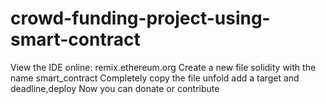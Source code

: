 # crowd-funding-project-using-smart-contract
View the IDE online: remix.ethereum.org
Create a new file solidity with the name smart_contract
Completely copy the file
unfold
add a target and deadline,deploy
Now you can donate or contribute 

